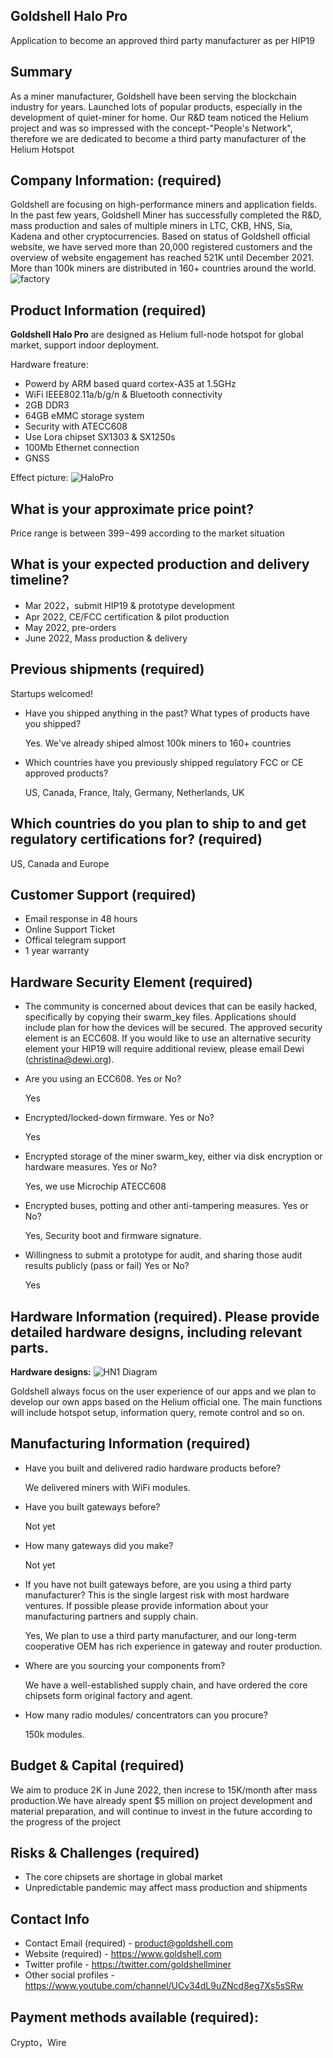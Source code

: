 
## Goldshell Halo Pro
Application to become an approved third party manufacturer as per HIP19

## Summary

As a miner manufacturer, Goldshell have been serving the blockchain industry for years. Launched lots of  popular products, especially in the development of quiet-miner for home. Our R&D team noticed the Helium project and was so impressed with the concept-"People's Network", therefore we are dedicated to become a third party manufacturer of the Helium Hotspot

## Company Information: (required)
 Goldshell are focusing on high-performance miners and application fields. In the past few years, Goldshell Miner has successfully completed the R&D, mass production and sales of multiple miners in LTC, CKB, HNS, Sia, Kadena and other cryptocurrencies. Based on status of Goldshell official website, we have served more than 20,000 registered customers and the overview of website engagement has reached 521K until December 2021. More than 100k miners are distributed in 160+ countries around the world.
  ![factory](./Goldshell/factory.png)

## Product Information (required)
**Goldshell Halo Pro** are designed as Helium full-node hotspot for global market, support  indoor deployment.
  
Hardware freature:
    
* Powerd by ARM based quard cortex-A35 at 1.5GHz
* WiFi IEEE802.11a/b/g/n & Bluetooth connectivity
* 2GB DDR3
* 64GB eMMC storage system
* Security with ATECC608
* Use Lora chipset SX1303 & SX1250s
* 100Mb Ethernet connection 
* GNSS

Effect picture:
![HaloPro](./Goldshell/Goldshell-full-hotspot.jpg)

## What is your approximate price point?  
 Price range is between $399-$499 according to the market situation
## What is your expected production and delivery timeline?
 * Mar 2022，submit HIP19 & prototype development 
 * Apr 2022, CE/FCC certification & pilot production
 * May 2022, pre-orders
 * June 2022, Mass production & delivery

## Previous shipments (required)
Startups welcomed!
* Have you shipped anything in the past? What types of products have you shipped?
  
    Yes. We've already shiped almost 100k miners to 160+ countries

* Which countries have you previously shipped regulatory FCC or CE approved products?
  
  US, Canada, France, Italy, Germany, Netherlands, UK
## Which countries do you plan to ship to and get regulatory certifications for? (required)
 US, Canada and Europe
## Customer Support (required)
* Email response in 48 hours
* Online Support Ticket
* Offical telegram support
* 1 year warranty

## Hardware Security Element (required)
* The community is concerned about devices that can be easily hacked, specifically by copying their swarm_key files. Applications should include plan for how the devices will be secured. The approved security element is an ECC608. If you would like to use an alternative security element your HIP19 will require additional review, please email Dewi (christina@dewi.org).
* Are you using an ECC608. Yes or No?
  
  Yes
* Encrypted/locked-down firmware. Yes or No?

    Yes
* Encrypted storage of the miner swarm_key, either via disk encryption or hardware measures. Yes or No?

    Yes, we use Microchip ATECC608
* Encrypted buses, potting and other anti-tampering measures. Yes or No?   
   
    Yes, Security boot and  firmware signature. 
* Willingness to submit a prototype for audit, and sharing those audit results publicly (pass or fail) Yes or No?

    Yes

## Hardware Information (required). Please provide detailed hardware designs, including relevant parts.

**Hardware designs:**
![HN1 Diagram](./Goldshell/full-design.png)



Goldshell always focus on the user experience of our apps and we plan to develop our own apps based on the Helium official one. The main functions will include hotspot setup, information query, remote control and so on.

## Manufacturing Information (required)
* Have you built and delivered radio hardware products before?
  
  We delivered miners with WiFi modules.
* Have you built gateways before?
  
  Not yet
* How many gateways did you make?
  
  Not yet
* If you have not built gateways before, are you using a third party manufacturer? This is the single largest risk with most hardware ventures. If possible please provide information about your manufacturing partners and supply chain.

  Yes, We plan to use a third party manufacturer, and our long-term cooperative OEM has rich experience in gateway and router production.
* Where are you sourcing your components from?
  
  We have a well-established supply chain, and have ordered the core chipsets form original factory and agent.

* How many radio modules/ concentrators can you procure?
  
    150k modules.


## Budget & Capital (required) 
   We aim to produce 2K in June 2022, then increse to 15K/month after mass production.We have already spent $5 million on project development and material preparation, and will continue to invest in the future according to the progress of the project


## Risks & Challenges (required)

* The core chipsets are shortage in global market
* Unpredictable pandemic may affect mass production and shipments

## Contact Info
* Contact Email (required) - product@goldshell.com
* Website (required) - https://www.goldshell.com
* Twitter profile - https://twitter.com/goldshellminer
* Other social profiles - https://www.youtube.com/channel/UCv34dL9uZNcd8eg7Xs5sSRw


## Payment methods available (required):
Crypto，Wire
